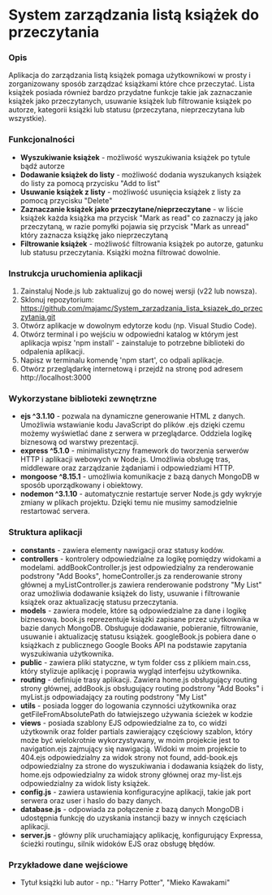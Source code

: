 # System zarządzania listą książek do przeczytania  

### **Opis**
Aplikacja do zarządzania listą książek pomaga użytkownikowi w prosty i zorganizowany sposób zarządzać książkami które chce przeczytać. Lista książek posiada również bardzo przydatne funkcje takie jak zaznaczanie książek jako przeczytanych, usuwanie książek lub filtrowanie książek po autorze, kategorii książki lub statusu (przeczytana, nieprzeczytana lub wszystkie).

### **Funkcjonalności**
- **Wyszukiwanie książek** - możliwość wyszukiwania książek po tytule bądź autorze
- **Dodawanie książek do listy** - możliwość dodania wyszukanych książek do listy za pomocą przycisku "Add to list"
- **Usuwanie książek z listy** - możliwość usunięcia książek z listy za pomocą przycisku "Delete"
- **Zaznaczanie książek jako przeczytane/nieprzeczytane** - w liście książek każda książka ma przycisk "Mark as read" co zaznaczy ją jako przeczytaną, w razie pomyłki pojawia się przycisk "Mark as unread" który zaznacza książkę jako nieprzeczytaną
- **Filtrowanie książek** - możliwość filtrowania książek po autorze, gatunku lub statusu przeczytania. Książki można filtrować dowolnie.

### **Instrukcja uruchomienia aplikacji**
1. Zainstaluj Node.js lub zaktualizuj go do nowej wersji (v22 lub nowsza).
2. Sklonuj repozytorium: https://github.com/majamc/System_zarzadzania_lista_ksiazek_do_przeczytania.git
3. Otwórz aplikacje w dowolnym edytorze kodu (np. Visual Studio Code).
4. Otwórz terminal i po wejściu w odpowiedni katalog w którym jest aplikacja wpisz 'npm install' - zainstaluje to potrzebne biblioteki do odpalenia aplikacji.
5. Napisz w terminalu komendę 'npm start', co odpali aplikacje.
6. Otwórz przeglądarkę internetową i przejdź na stronę pod adresem http://localhost:3000

### **Wykorzystane biblioteki zewnętrzne**
- **ejs ^3.1.10** - pozwala na dynamiczne generowanie HTML z danych. Umożliwia wstawianie kodu JavaScript do plików .ejs dzięki czemu możemy wyświetlać dane z serwera w przeglądarce. Oddziela logikę biznesową od warstwy prezentacji.
- **express ^5.1.0** - minimalistyczny framework do tworzenia serwerów HTTP i aplikacji webowych w Node.js. Umożliwia obsługę tras, middleware oraz zarządzanie żądaniami i odpowiedziami HTTP.
- **mongoose ^8.15.1** - umożliwia komunikacje z bazą danych MongoDB w sposób uporządkowany i obiektowy.
- **nodemon ^3.1.10** - automatycznie restartuje server Node.js gdy wykryje zmiany w plikach projektu. Dzięki temu nie musimy samodzielnie restartować servera.

### **Struktura aplikacji**
- **constants** - zawiera elementy nawigacji oraz statusy kodów.
- **controllers** - kontrolery odpowiedzialne za logikę pomiędzy widokami a modelami. addBookController.js jest odpowiedzialny za renderowanie podstrony "Add Books", homeController.js za renderowanie strony głównej a myListController.js zawiera renderowanie podstrony "My List" oraz umożliwia dodawanie książek do listy, usuwanie i filtrowanie książek oraz aktualizację statusu przeczytania.
- **models** - zawiera modele, które są odpowiedzialne za dane i logikę biznesową. book.js reprezentuje książki zapisane przez użytkownika w bazie danych MongoDB. Obsługuje dodawanie, pobieranie, filtrowanie, usuwanie i aktualizację statusu książek. googleBook.js pobiera dane o książkach z publicznego Google Books API na podstawie zapytania wyszukiwania użytkownika.
- **public** - zawiera pliki statyczne, w tym folder css z plikiem main.css, który stylizuje aplikację i poprawia wygląd interfejsu użytkownika.
- **routing** - definiuje trasy aplikacji. Zawiera home.js obsługujący routing strony głównej, addBook.js obsługujący routing podstrony "Add Books" i myList.js odpowiadający za routing podstrony "My List"
- **utils** - posiada logger do logowania czynności użytkownika oraz getFileFromAbsolutePath do łatwiejszego używania ścieżek w kodzie
- **views** - posiada szablony EJS odpowiedzialne za to, co widzi użytkownik oraz folder partials zawierający częściowy szablon, który może być wielokrotnie wykorzystywany, w moim projekcie jest to navigation.ejs zajmujący się nawigacją. Widoki w moim projekcie to 404.ejs odpowiedzialny za widok strony not found, add-book.ejs odpowiedzialny za strone do wyszukiwania i dodawania książek do listy, home.ejs odpowiedzialny za widok strony głównej oraz my-list.ejs odpowiedzialny za widok listy książek.
- **config.js** - zawiera ustawienia konfiguracyjne aplikacji, takie jak port serwera oraz user i haslo do bazy danych.
- **database.js** - odpowiada za połączenie z bazą danych MongoDB i udostępnia funkcję do uzyskania instancji bazy w innych częściach aplikacji.
- **server.js** - główny plik uruchamiający aplikację, konfigurujący Expressa, ścieżki routingu, silnik widoków EJS oraz obsługę błędów.

### **Przykładowe dane wejściowe**
- Tytuł książki lub autor - np.: "Harry Potter", "Mieko Kawakami"
